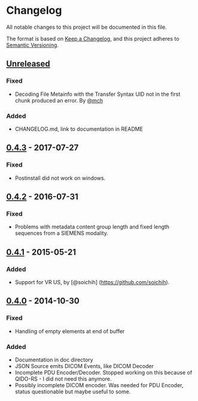 # Changelog
All notable changes to this project will be documented in this file.

The format is based on [Keep a Changelog](https://keepachangelog.com/en/1.0.0/),
and this project adheres to [Semantic Versioning](https://semver.org/spec/v2.0.0.html).

## [Unreleased]
### Fixed
- Decoding File Metainfo with the Transfer Syntax UID not in the first chunk produced an error. By [@mch](https://github.com/mch)

### Added
-  CHANGELOG.md, link to documentation in README

## [0.4.3] - 2017-07-27
### Fixed
- Postinstall did not work on windows.

## [0.4.2] - 2016-07-31
### Fixed
- Problems with metadata content group length and fixed length sequences from a SIEMENS modality.

## [0.4.1] - 2015-05-21
### Added
- Support for VR US, by [@soichih] (https://github.com/soichih).

## [0.4.0] - 2014-10-30
### Fixed
- Handling of empty elements at end of buffer

### Added
- Documentation in doc directory
- JSON Source emits DICOM Events, like DICOM Decoder
- Incomplete PDU Encoder/Decoder.  Stopped working on this because of QIDO-RS - I did not need this anymore.
- Possibly incomplete DICOM encoder. Was needed for PDU Encoder, status questionable but maybe useful to some.

[Unreleased]: https://github.com/grmble/node-dicom/compare/v0.4.3...HEAD
[0.4.3]: https://github.com/grmble/node-dicom/compare/v0.4.2...v0.4.3
[0.4.2]: https://github.com/grmble/node-dicom/compare/v0.4.1...v0.4.2
[0.4.1]: https://github.com/grmble/node-dicom/compare/v0.4.0...v0.4.1
[0.4.0]: https://github.com/grmble/node-dicom/compare/v0.3.0...v0.4.0
